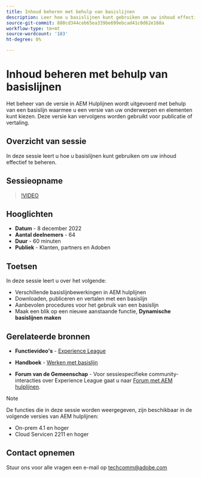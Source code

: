 ```yaml
---
title: Inhoud beheren met behulp van basislijnen
description: Leer hoe u basislijnen kunt gebruiken om uw inhoud effectief te beheren.
source-git-commit: 880cd344ceb65ea339be699ebcad41c0d62e168a
workflow-type: tm+mt
source-wordcount: '183'
ht-degree: 0%

---
```


# Inhoud beheren met behulp van basislijnen

Het beheer van de versie in AEM Hulplijnen wordt uitgevoerd met behulp van een basislijn waarmee u een versie van uw onderwerpen en elementen kunt kiezen. Deze versie kan vervolgens worden gebruikt voor publicatie of vertaling.

## Overzicht van sessie

In deze sessie leert u hoe u basislijnen kunt gebruiken om uw inhoud effectief te beheren.

## Sessieopname

>[!VIDEO](https://video.tv.adobe.com/v/3414172/version-management-release-management-baseline?quality=12&learn=on)

## Hooglichten

- **Datum** - 8 december 2022
- **Aantal deelnemers** - 64
- **Duur** - 60 minuten
- **Publiek** - Klanten, partners en Adoben

## Toetsen

In deze sessie leert u over het volgende:
- Verschillende basislijnbewerkingen in AEM hulplijnen
- Downloaden, publiceren en vertalen met een basislijn
- Aanbevolen procedures voor het gebruik van een basislijn
- Maak een blik op een nieuwe aanstaande functie, **Dynamische basislijnen maken**

## Gerelateerde bronnen

- **Functievideo&#39;s** -  [Experience League](https://experienceleague.adobe.com/docs/experience-manager-guides-learn/videos/advanced-user-guide/overview.html?lang=en)

- **Handboek** - [Werken met basislijn](https://help.adobe.com/en_US/xml-documentation-for-adobe-experience-manager/index.html#t=DXML-master-map%2Fgenerate-output-use-baseline-for-publishing.html)

- **Forum van de Gemeenschap** - Voor sessiespecifieke community-interacties over Experience League gaat u naar [Forum met AEM hulplijnen](https://experienceleaguecommunities.adobe.com/t5/experience-manager-guides/bd-p/xml-documentation-discussions).

>[!NOTE]
>
>De functies die in deze sessie worden weergegeven, zijn beschikbaar in de volgende versies van AEM hulplijnen:
> - On-prem 4.1 en hoger
> - Cloud Servicen 2211 en hoger

## Contact opnemen

Stuur ons voor alle vragen een e-mail op <techcomm@adobe.com>

